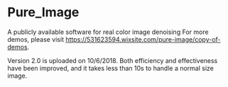 # Pure_Image
A publicly available software for real color image denoising
For more demos, please visit https://531623594.wixsite.com/pure-image/copy-of-demos.

Version 2.0 is uploaded on 10/6/2018. Both efficiency and effectiveness have been improved, and it takes less than 10s to handle a normal size image.

